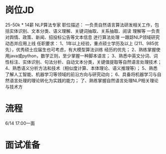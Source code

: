 # 岗位JD
25-50k * 14薪
NLP算法专家
职位描述：
一负责自然语言算法研发相关工作，包括实体识别、文本分类、语义理解、关键词抽取、关系抽取、阅读
理解等
一负责对舆情、政策、新闻、招投标公告等文本信息
迸行算法处理
一跟踪NLP领域研究动态并应用上线
任职要求：
1、1年以上经验，重点硕士学历及以上 (211、985优先），优秀硕士应届生也可考虑，有大模型算法训练
经历的优先；
2、熟练掌握使用java或python，数学正则，至少掌握一种脚本语言；
3、熟悉中英文分词、词性标注、实体识别、句法分析、自动文本分类，关键值提取等自然语言处理技术；
4、熟悉语义分析方法和技术（相似度计算、本体理论、语义推理等）；
5、熟悉了解人工智能、机器学习等领域的前沿方向与研究动向；
6、具备将机器学习与自然语言处理的理论转化为实践的能力；
了、熟练掌握自然语言处理NLP相关理论与技术方

# 流程
6/14 17:00一面

# 面试准备
